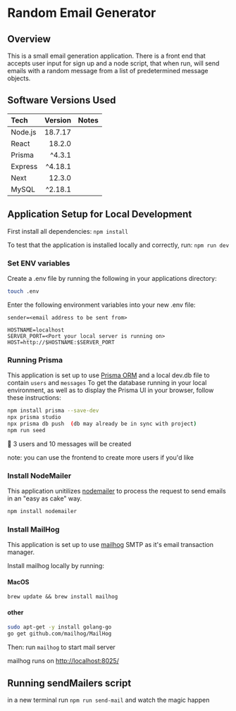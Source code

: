 # Random Email Generator

## Overview
This is a small email generation application. There is a front end that accepts user input for sign up and a node script, that when run, will send emails with a random message from a list of predetermined message objects.

## Software Versions Used
| Tech          |  Version   | Notes                                   |
| :------------ | ---------: | :-------------------------------------- |
| Node.js       |   18.7.17  |
| React         |   18.2.0   |
| Prisma        |   ^4.3.1   |
| Express       |   ^4.18.1  |
| Next          |   12.3.0   |
| MySQL         |   ^2.18.1  |

## Application Setup for Local Development

First install all dependencies:
`npm install`

To test that the application is installed locally and correctly, run:
`npm run dev`
### Set ENV variables
Create a .env file by running the following in your applications directory:
```bash
touch .env
```
Enter the following environment variables into your new .env file:

```
sender=<email address to be sent from>

HOSTNAME=localhost
SERVER_PORT=<Port your local server is running on>
HOST=http://$HOSTNAME:$SERVER_PORT
```

### Running Prisma
This application is set up to use [Prisma ORM](https://prisma.io/) and a local dev.db file to contain `users` and `messages`
To get the database running in your local environment, as well as to display the Prisma UI in your browser, follow these instructions:

```bash
npm install prisma --save-dev
npx prisma studio
npx prisma db push  (db may already be in sync with project)
npm run seed
```

🚨 3 users and 10 messages will be created

note: you can use the frontend to create more users if you'd like

### Install NodeMailer
This application unitilizes [nodemailer](https://nodemailer.com/about/) to process the request to send emails in an "easy as cake" way.

```bash
npm install nodemailer
```

### Install MailHog
This application is set up to use [mailhog](https://github.com/mailhog/MailHog) SMTP as it's email transaction manager. 

Install mailhog locally by running:

#### MacOS
`brew update && brew install mailhog`

#### other
```bash
sudo apt-get -y install golang-go
go get github.com/mailhog/MailHog
```

Then:
run `mailhog` to start mail server

mailhog runs on [http://localhost:8025/](http://localhost:8025/)

## Running sendMailers script
in a new terminal run `npm run send-mail` and watch the magic happen
